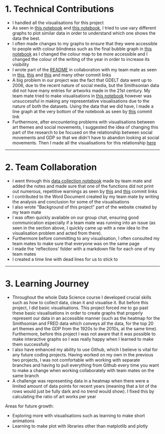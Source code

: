 # 1. Technical Contributions
- I handled all the visualisations for this project
- As seen in [this notebook](../code/Visualisations/NB03_gdp_art_visualisations.ipynb) and [this notebook](../code/Visualisations/NB03_gdp_social_movements.ipynb), I tried to use vary different graphs to plot similar data in order to understand which one shows the data the best.
- I often made changes to my graphs to ensure that they were accessible to people with colour blindness such as the final bubble graph in [this notebook](../code/Visualisations/NB03_gdp_social_movements.ipynb) as I changed the colour map to be more accessible and I changed the colour of the writing of the year in order to increase its visibility
- I wrote part of the [README](../README.md) in collaboration with my team mate as seen in [this](https://github.com/lse-ds105/ds105a-2024-project-data_dazzlers/commit/d7a61cf0648786ec3b885861c474513582791332), [this](https://github.com/lse-ds105/ds105a-2024-project-data_dazzlers/commit/a50aab0a5ef81f458500810ba1b9be6db13177ad) and [this](https://github.com/lse-ds105/ds105a-2024-project-data_dazzlers/commit/826a02f4e174edcd2feb3aae228ca388726accc8) and many other commit links 
- A big problem in our project was the fact that GDELT data went up to 2006, due to the recent nature of social media, but the Smithsonian data did not have many entries for artworks made in the 21st century. My team mate tried to make visualisations in [this notebook](../code/Visualisations/NB03_social_movements_visualisations.ipynb) however was unsuccessful in making any representative visualisations due to the nature of both the datasets. Using the data that we did have, I made a line graph at the very bottom of the notebook as seen by [this](https://github.com/lse-ds105/ds105a-2024-project-data_dazzlers/commit/9e4fba216517c71335af67a4872a7b922e1db201) commit link
- Furthermore, after encountering problems with visualisations between art themes and social movements, I suggested the idea of changing this part of the research to be focused on the relationship between social movements and GDP so that we didn't have to abandon looking at social movements. Then I made all the visualisations for this relationship [here](../code/Visualisations/NB03_gdp_social_movements.ipynb)

--------



# 2. Team Collaboration
- I went through this [data collection notebook](../code/GDELT_Data/NB01_Data_Collection.ipynb) made by team mate and added the notes and made sure that one of the functions did not print out numerous, repetitive warnings as seen by [this](https://github.com/lse-ds105/ds105a-2024-project-data_dazzlers/commit/784ed631b8bd8a4042f14f7f63c1a510debcff77) and [this](https://github.com/lse-ds105/ds105a-2024-project-data_dazzlers/commit/fd6cd3fa80bcc5524769923b968881705a8bf66d) commit links
- I contributed to the Word Document created by my team mate by writing the analysis and conclusion for some of the visualisations
- I also wrote "Background of this project" part of the website created by my team mate
- I was often quickly avaliable on our group chat, ensuring good communication especially if a team mate was running into an issue (as seen in the section above, I quickly came up with a new idea to the visualisation problem and acted from there). 
- Furthermore before committing to any visualisation, I often consulted my team mates to make sure that everyone was on the same page
- I made the 'reflections' folder with a markdown file for each one of my team mates
- I created a time line with dead lines for us to stick to



------


# 3. Learning Journey
- Throughout the whole Data Science course I developed crucial skills such as how to collect data, clean it and visualise it. But before this project, I did basic visualisations. This project forced me to go past these basic visualisations in order to create graphs that properly represent our data in an accessible manner (such as the heatmap for the Smithsonian and FRED data which conveys all the data, for the top 20 art themes and the GDP from the 1920s to the 2010s, at the same time). Furthermore, before this project I was not aware that it was possible to make interactive graphs so I was really happy when I learned to make them successfully
- I also have enhanced my ability to use Github, which I believe is vital for any future coding projects. Having worked on my own in the previous two projects, I was not comfortable with working with separate branches and having to pull everything from Github every time you want to make a change when working collaborately with team mates on the same branch
- A challenge was representing data in a heatmap when there were a limited amount of data points for recent years (meaning that a lot of the rows would just be fully dark and no trend would show). I fixed this by calculating the ratio of art works per year

Areas for future growth:
- Exploring more with visualisations such as learning to make short animations
- Learning to make plot with libraries other than matplotlib and plotly
